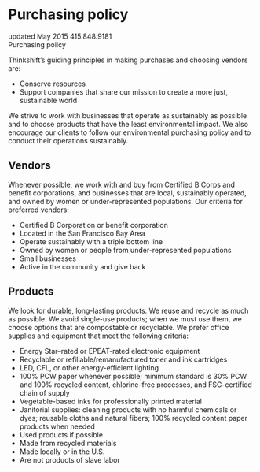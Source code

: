 # Purchasing policy
updated May 2015
415.848.9181            
Purchasing policy

Thinkshift’s guiding principles in making purchases and choosing vendors are:
- Conserve resources
- Support companies that share our mission to create a more just, sustainable world

We strive to work with businesses that operate as sustainably as possible and to choose 
products that have the least environmental impact. We also encourage our clients to follow 
our environmental purchasing policy and to conduct their operations sustainably.

## Vendors 

Whenever possible, we work with and buy from Certified B Corps and benefit corporations, 
and businesses that are local, sustainably operated, and owned by women or under-represented populations. 
Our criteria for preferred vendors:
- Certified B Corporation or benefit corporation
- Located in the San Francisco Bay Area
- Operate sustainably with a triple bottom line
- Owned by women or people from under-represented populations
- Small businesses
- Active in the community and give back

## Products

We look for durable, long-lasting products. We reuse and recycle as much as possible. We 
avoid single-use products; when we must use them, we choose options that are compostable 
or recyclable. We prefer office supplies and equipment that meet the following criteria:
- Energy Star–rated or EPEAT-rated electronic equipment
- Recyclable or refillable/remanufactured toner and ink cartridges
- LED, CFL, or other energy-efficient lighting
- 100% PCW paper whenever possible; minimum standard is 30% PCW and 100% 
recycled content, chlorine-free processes, and FSC-certified chain of supply
- Vegetable-based inks for professionally printed material
- Janitorial supplies: cleaning products with no harmful chemicals or dyes; reusable 
cloths and natural fibers; 100% recycled content paper products when needed
- Used products if possible
- Made from recycled materials
- Made locally or in the U.S.
- Are not products of slave labor
